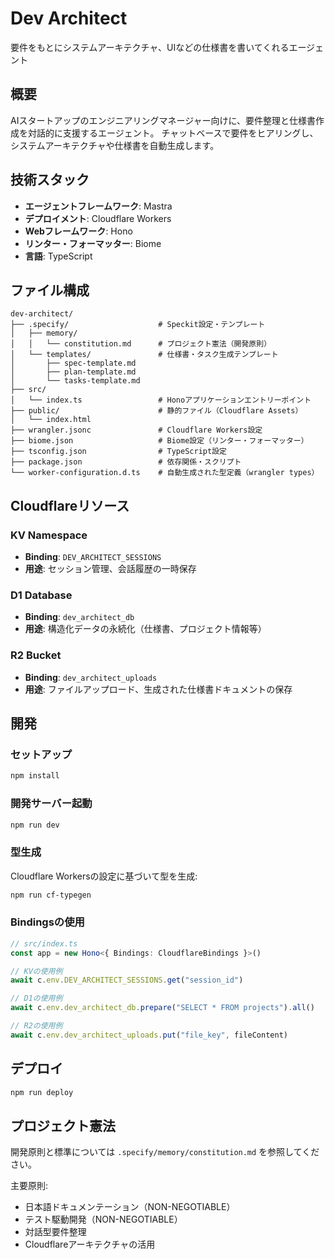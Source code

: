# Dev Architect

要件をもとにシステムアーキテクチャ、UIなどの仕様書を書いてくれるエージェント

## 概要

AIスタートアップのエンジニアリングマネージャー向けに、要件整理と仕様書作成を対話的に支援するエージェント。
チャットベースで要件をヒアリングし、システムアーキテクチャや仕様書を自動生成します。

## 技術スタック

- **エージェントフレームワーク**: Mastra
- **デプロイメント**: Cloudflare Workers
- **Webフレームワーク**: Hono
- **リンター・フォーマッター**: Biome
- **言語**: TypeScript

## ファイル構成

```
dev-architect/
├── .specify/                    # Speckit設定・テンプレート
│   ├── memory/
│   │   └── constitution.md      # プロジェクト憲法（開発原則）
│   └── templates/               # 仕様書・タスク生成テンプレート
│       ├── spec-template.md
│       ├── plan-template.md
│       └── tasks-template.md
├── src/
│   └── index.ts                 # Honoアプリケーションエントリーポイント
├── public/                      # 静的ファイル（Cloudflare Assets）
│   └── index.html
├── wrangler.jsonc               # Cloudflare Workers設定
├── biome.json                   # Biome設定（リンター・フォーマッター）
├── tsconfig.json                # TypeScript設定
├── package.json                 # 依存関係・スクリプト
└── worker-configuration.d.ts    # 自動生成された型定義（wrangler types）
```

## Cloudflareリソース

### KV Namespace
- **Binding**: `DEV_ARCHITECT_SESSIONS`
- **用途**: セッション管理、会話履歴の一時保存

### D1 Database
- **Binding**: `dev_architect_db`
- **用途**: 構造化データの永続化（仕様書、プロジェクト情報等）

### R2 Bucket
- **Binding**: `dev_architect_uploads`
- **用途**: ファイルアップロード、生成された仕様書ドキュメントの保存

## 開発

### セットアップ

```bash
npm install
```

### 開発サーバー起動

```bash
npm run dev
```

### 型生成

Cloudflare Workersの設定に基づいて型を生成:

```bash
npm run cf-typegen
```

### Bindingsの使用

```ts
// src/index.ts
const app = new Hono<{ Bindings: CloudflareBindings }>()

// KVの使用例
await c.env.DEV_ARCHITECT_SESSIONS.get("session_id")

// D1の使用例
await c.env.dev_architect_db.prepare("SELECT * FROM projects").all()

// R2の使用例
await c.env.dev_architect_uploads.put("file_key", fileContent)
```

## デプロイ

```bash
npm run deploy
```

## プロジェクト憲法

開発原則と標準については `.specify/memory/constitution.md` を参照してください。

主要原則:
- 日本語ドキュメンテーション（NON-NEGOTIABLE）
- テスト駆動開発（NON-NEGOTIABLE）
- 対話型要件整理
- Cloudflareアーキテクチャの活用
